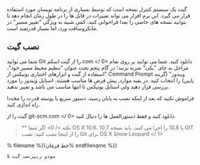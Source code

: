 گیت یک سیستم کنترل نسخه است که توسط بسیاری از برنامه نویسان مورد استفاده قرار می گیرد. این نرم افزار می تواند تغییرات در فایل ها را در طول زمان انجام دهد تا بتوانید نسخه های خاصی را بعدا فراخوانی کنید. کمی شبیه به ویژگی "تغییر مسیر" در مایکروسافت ورد، اما بسیار قدرتمند است.

## نصب گیت

<!--sec data-title="Installing Git: Windows" data-id="git_install_windows"
data-collapse=true ces-->

شما می توانید Git را از  گیت اسکم.com </ 0> دانلود کنید. شما می توانید بر روی تمام مراحل به جای "یکی" ضربه بزنید؛ در گام پنجم تحت عنوان "تنظیم محیط مسیر خود"، "استفاده از گیت و ابزارهای اختیاری یونیکس از Command Prompt ویندوز" (گزینه پایین) را انتخاب کنید. در بقیه موارد, پیش فرض ها مناسب هستند. استایل ویندوز را مورد بررسی قرار دهید ولی استایل یونیکس تا انتها مناسب می باشد و تغییر ندهید.</p> 

فراموش نکنید که بعد از اینکه نصب به پایان رسید، دستور سریع یا پوسته قدرت را مجددا راه اندازی کنید. <!--endsec-->

<!--sec data-title="Installing Git: OS X" data-id="git_install_OSX"
data-collapse=true ces-->

گیت را از  git-scm.com </ 0> دانلود کنید و فقط دستورالعمل ها را دنبال کنید.</p> 

> ** نکته </ 0> اگر شما OS X 10.6، 10.7 یا 10.8 را اجرا می کنید، باید نسخه GIT را از اینجا نصب کنید:  نصب Git برای OS X Snow Leopard </ 1></p> </blockquote> <!--endsec-->
> 
> <!--sec data-title="Installing Git: Debian or Ubuntu" data-id="git_install_debian_ubuntu"
data-collapse=true ces-->
> 
> % filename %}}خط فرمان% endfilename %}}
> 
> ```bash
$ سودو مناسب دریافت گیت نصب کنید
```

<!--endsec-->

<!--sec data-title="Installing Git: Fedora" data-id="git_install_fedora"
data-collapse=true ces-->

% filename %}}خط فرمان% endfilename %}}

```bash
$ سودو Dnf نصب گیت
```

<!--endsec-->

<!--sec data-title="Installing Git: openSUSE" data-id="git_install_openSUSE"
data-collapse=true ces-->

% filename %}}خط فرمان% endfilename %}}

```bash
$ سودو زیپرنصب گیت
```

<!--endsec-->